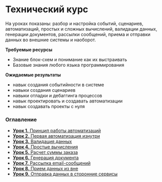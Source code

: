 # Технический курс

На уроках показаны: разбор и настройка событий, сценариев, автоматизаций, простых и сложных вычислений, валидации данных, генерации документов, рассылки сообщений, приема и отправки данных во внешние системы и наоборот.

**Требуемые ресурсы**

* Знание блок-схем и понимание как их выстраивать
* Базовые знания любого языка программирования

**Ожидаемые результаты**

* навык создания событийности в системе
* навыки создания сценариев
* навыки отладки и дебаггинга процессов
* навык проектировать и создавать автоматизации
* навык создавать проекты с нуля

### Оглавление

* [**Урок 1.** Принцип работы автоматизаций](urok-1.-princip-raboty-avtomatizacii.md)
* [**Урок 2.** Первая автоматизация изнутри](urok-2.-pervaya-avtomatizaciya-iznutri.md)
* [**Урок 3.** Валидация данных](urok-3.-validaciya-dannykh.md)
* [**Урок 4.** Простые вычисления](urok-4.-prostye-vychisleniya.md)
* [**Урок 5.** Расчет суммы заказа](urok-5.-raschet-summy-zakaza.md)
* [**Урок 6.** Генерация документа](urok-6.-generaciya-schetov-dokumentov.md)
* [**Урок 7.** Рассылка email-сообщений](urok-7.-rassylka-pochtovykh-soobshenii.md)
* [**Урок 8.** Прием данных из вне](urok-8.-priem-vneshnikh-dannykh.md)
* [**Урок 9.** Отправка данных в сторонние сервисы](urok-9.-otpravka-dannykh-na-storonnie-servisy.md)
